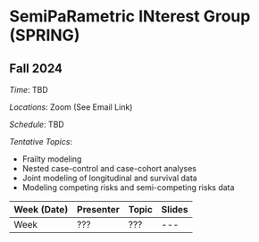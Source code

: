 # SemiPaRametric INterest Group (SPRING)


## Fall 2024

*Time*: TBD

*Locations*: Zoom (See Email Link)

*Schedule*: TBD
  
*Tentative Topics*:

- Frailty modeling
- Nested case-control and case-cohort analyses
- Joint modeling of longitudinal and survival data
- Modeling competing risks and semi-competing risks data

| Week (Date) | Presenter | Topic |Slides|
|------|-----------|-------|---|
|Week  |???|???|---|

